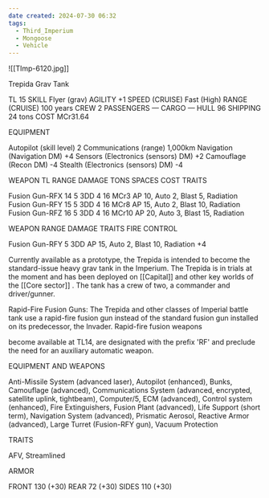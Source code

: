 ```yaml
---
date created: 2024-07-30 06:32
tags:
  - Third_Imperium
  - Mongoose
  - Vehicle
---
```

![[TImp-6120.jpg]]

Trepida Grav Tank

TL 15
SKILL Flyer (grav)
AGILITY +1
SPEED (CRUISE) Fast (High)
RANGE (CRUISE) 100 years
CREW 2
PASSENGERS —
CARGO —
HULL 96
SHIPPING 24 tons
COST MCr31.64

EQUIPMENT


Autopilot (skill level) 2
Communications (range) 1,000km
Navigation (Navigation DM) +4
Sensors (Electronics (sensors) DM) +2
Camouflage (Recon DM) -4
Stealth (Electronics (sensors) DM) -4

WEAPON TL RANGE DAMAGE TONS SPACES COST TRAITS


Fusion Gun-RFX 14 5 3DD 4 16 MCr3 AP 10, Auto 2, Blast 5, Radiation
Fusion Gun-RFY 15 5 3DD 4 16 MCr8 AP 15, Auto 2, Blast 10, Radiation
Fusion Gun-RFZ 16 5 3DD 4 16 MCr10 AP 20, Auto 3, Blast 15, Radiation

WEAPON RANGE DAMAGE TRAITS FIRE CONTROL


Fusion Gun-RFY 5 3DD AP 15, Auto 2, Blast 10, Radiation +4

Currently available as a prototype, the Trepida is
intended to become the standard-issue heavy grav tank
in the Imperium. The Trepida is in trials at the moment
and has been deployed on [[Capital]] and other key
worlds of the [[Core sector]] . The tank has a crew of two,
a commander and driver/gunner.

Rapid-Fire Fusion Guns: The Trepida and other
classes of Imperial battle tank use a rapid-fire fusion
gun instead of the standard fusion gun installed on its
predecessor, the Invader. Rapid-fire fusion weapons

become available at TL14, are designated with the
prefix 'RF' and preclude the need for an auxiliary
automatic weapon.

EQUIPMENT AND WEAPONS


Anti-Missile System (advanced laser), Autopilot (enhanced), Bunks, Camouflage (advanced),
Communications System (advanced, encrypted,
satellite uplink, tightbeam), Computer/5, ECM (advanced), Control system (enhanced), Fire
Extinguishers, Fusion Plant (advanced), Life Support (short term), Navigation System (advanced), Prismatic
Aerosol, Reactive Armor (advanced), Large Turret (Fusion-RFY gun), Vacuum Protection

TRAITS


AFV, Streamlined

ARMOR


FRONT 130 (+30) REAR 72 (+30) SIDES 110 (+30)

